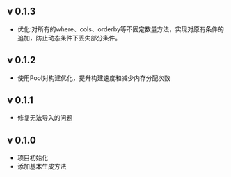 ## v 0.1.3

- 优化:对所有的where、cols、orderby等不固定数量方法，实现对原有条件的追加，防止动态条件下丢失部分条件。

## v 0.1.2

- 使用Pool对构建优化，提升构建速度和减少内存分配次数

## v 0.1.1

- 修复无法导入的问题

## v 0.1.0

- 项目初始化
- 添加基本生成方法